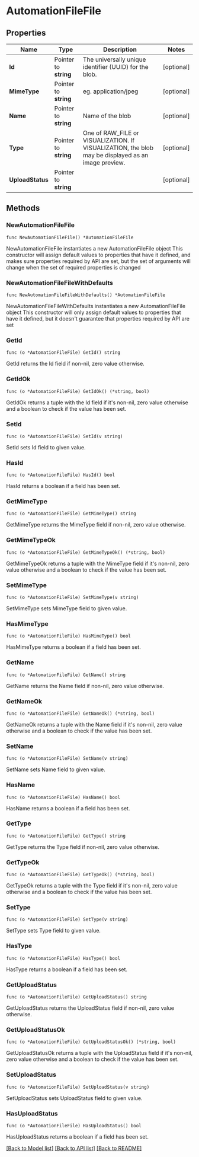# AutomationFileFile

## Properties

Name | Type | Description | Notes
------------ | ------------- | ------------- | -------------
**Id** | Pointer to **string** | The universally unique identifier (UUID) for the blob. | [optional] 
**MimeType** | Pointer to **string** | eg. application/jpeg | [optional] 
**Name** | Pointer to **string** | Name of the blob | [optional] 
**Type** | Pointer to **string** | One of RAW_FILE or VISUALIZATION. If VISUALIZATION, the blob may be displayed as an image preview.  | [optional] 
**UploadStatus** | Pointer to **string** |  | [optional] 

## Methods

### NewAutomationFileFile

`func NewAutomationFileFile() *AutomationFileFile`

NewAutomationFileFile instantiates a new AutomationFileFile object
This constructor will assign default values to properties that have it defined,
and makes sure properties required by API are set, but the set of arguments
will change when the set of required properties is changed

### NewAutomationFileFileWithDefaults

`func NewAutomationFileFileWithDefaults() *AutomationFileFile`

NewAutomationFileFileWithDefaults instantiates a new AutomationFileFile object
This constructor will only assign default values to properties that have it defined,
but it doesn't guarantee that properties required by API are set

### GetId

`func (o *AutomationFileFile) GetId() string`

GetId returns the Id field if non-nil, zero value otherwise.

### GetIdOk

`func (o *AutomationFileFile) GetIdOk() (*string, bool)`

GetIdOk returns a tuple with the Id field if it's non-nil, zero value otherwise
and a boolean to check if the value has been set.

### SetId

`func (o *AutomationFileFile) SetId(v string)`

SetId sets Id field to given value.

### HasId

`func (o *AutomationFileFile) HasId() bool`

HasId returns a boolean if a field has been set.

### GetMimeType

`func (o *AutomationFileFile) GetMimeType() string`

GetMimeType returns the MimeType field if non-nil, zero value otherwise.

### GetMimeTypeOk

`func (o *AutomationFileFile) GetMimeTypeOk() (*string, bool)`

GetMimeTypeOk returns a tuple with the MimeType field if it's non-nil, zero value otherwise
and a boolean to check if the value has been set.

### SetMimeType

`func (o *AutomationFileFile) SetMimeType(v string)`

SetMimeType sets MimeType field to given value.

### HasMimeType

`func (o *AutomationFileFile) HasMimeType() bool`

HasMimeType returns a boolean if a field has been set.

### GetName

`func (o *AutomationFileFile) GetName() string`

GetName returns the Name field if non-nil, zero value otherwise.

### GetNameOk

`func (o *AutomationFileFile) GetNameOk() (*string, bool)`

GetNameOk returns a tuple with the Name field if it's non-nil, zero value otherwise
and a boolean to check if the value has been set.

### SetName

`func (o *AutomationFileFile) SetName(v string)`

SetName sets Name field to given value.

### HasName

`func (o *AutomationFileFile) HasName() bool`

HasName returns a boolean if a field has been set.

### GetType

`func (o *AutomationFileFile) GetType() string`

GetType returns the Type field if non-nil, zero value otherwise.

### GetTypeOk

`func (o *AutomationFileFile) GetTypeOk() (*string, bool)`

GetTypeOk returns a tuple with the Type field if it's non-nil, zero value otherwise
and a boolean to check if the value has been set.

### SetType

`func (o *AutomationFileFile) SetType(v string)`

SetType sets Type field to given value.

### HasType

`func (o *AutomationFileFile) HasType() bool`

HasType returns a boolean if a field has been set.

### GetUploadStatus

`func (o *AutomationFileFile) GetUploadStatus() string`

GetUploadStatus returns the UploadStatus field if non-nil, zero value otherwise.

### GetUploadStatusOk

`func (o *AutomationFileFile) GetUploadStatusOk() (*string, bool)`

GetUploadStatusOk returns a tuple with the UploadStatus field if it's non-nil, zero value otherwise
and a boolean to check if the value has been set.

### SetUploadStatus

`func (o *AutomationFileFile) SetUploadStatus(v string)`

SetUploadStatus sets UploadStatus field to given value.

### HasUploadStatus

`func (o *AutomationFileFile) HasUploadStatus() bool`

HasUploadStatus returns a boolean if a field has been set.


[[Back to Model list]](../README.md#documentation-for-models) [[Back to API list]](../README.md#documentation-for-api-endpoints) [[Back to README]](../README.md)


